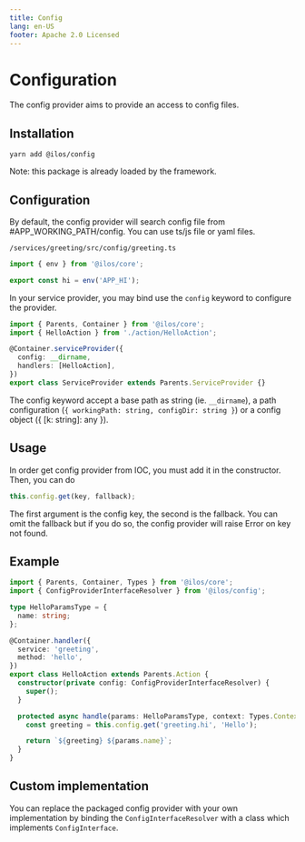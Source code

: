 ```yaml
---
title: Config
lang: en-US
footer: Apache 2.0 Licensed
---
```


# Configuration

The config provider aims to provide an access to config files.

## Installation

`yarn add @ilos/config`

Note: this package is already loaded by the framework.

## Configuration

By default, the config provider will search config file from #APP_WORKING_PATH/config. You can use ts/js file or yaml files.

`/services/greeting/src/config/greeting.ts`

```ts
import { env } from '@ilos/core';

export const hi = env('APP_HI');
```

In your service provider, you may bind use the `config` keyword to configure the provider.

```ts
import { Parents, Container } from '@ilos/core';
import { HelloAction } from './action/HelloAction';

@Container.serviceProvider({
  config: __dirname,
  handlers: [HelloAction],
})
export class ServiceProvider extends Parents.ServiceProvider {}
```

The config keyword accept a base path as string (ie. `__dirname`), a path configuration (`{ workingPath: string, configDir: string }`) or a config object ({ [k: string]: any }).

## Usage

In order get config provider from IOC, you must add it in the constructor. Then, you can do

```ts
this.config.get(key, fallback);
```

The first argument is the config key, the second is the fallback. You can omit the fallback but if you do so, the config provider will raise Error on key not found.

## Example

```ts
import { Parents, Container, Types } from '@ilos/core';
import { ConfigProviderInterfaceResolver } from '@ilos/config';

type HelloParamsType = {
  name: string;
};

@Container.handler({
  service: 'greeting',
  method: 'hello',
})
export class HelloAction extends Parents.Action {
  constructor(private config: ConfigProviderInterfaceResolver) {
    super();
  }

  protected async handle(params: HelloParamsType, context: Types.ContextType): Promise<string> {
    const greeting = this.config.get('greeting.hi', 'Hello');

    return `${greeting} ${params.name}`;
  }
}
```

## Custom implementation

You can replace the packaged config provider with your own implementation by binding the `ConfigInterfaceResolver` with a class which implements `ConfigInterface`.
